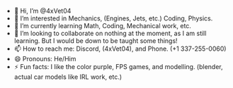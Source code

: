 - 👋 Hi, I’m @4xVet04
- 👀 I’m interested in Mechanics, (Engines, Jets, etc.) Coding, Physics.
- 🌱 I’m currently learning Math, Coding, Mechanical work, etc.
- 💞️ I’m looking to collaborate on nothing at the moment, as I am still learning. But I would be down to be taught some things!
- 📫 How to reach me: Discord, (4xVet04), and Phone. (+1 337-255-0060)
- 😄 Pronouns: He/Him
- ⚡ Fun facts: I like the color purple, FPS games, and modelling. (blender, actual car models like IRL work, etc.)

<!---
4xVet04/4xVet04 is a ✨ special ✨ repository because its `README.md` (this file) appears on your GitHub profile.
You can click the Preview link to take a look at your changes.
--->
